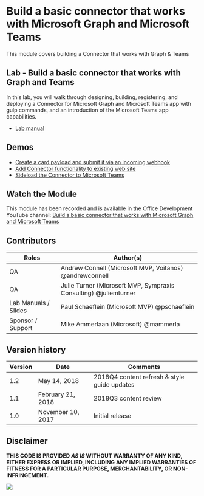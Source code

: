 # Build a basic connector that works with Microsoft Graph and Microsoft Teams

This module covers building a Connector that works with Graph & Teams

## Lab - Build a basic connector that works with Graph and Teams

In this lab, you will walk through designing, building, registering, and deploying a Connector for Microsoft Graph and Microsoft Teams app with gulp commands, and an introduction of the Microsoft Teams app capabilities.

* [Lab manual](./Lab.md)

## Demos

* [Create a card payload and submit it via an incoming webhook](./Demos/01-card-webhook)
* [Add Connector functionality to existing web site](./Demos/02-webconnector)
* [Sideload the Connector to Microsoft Teams](./Demos/03-teams)

## Watch the Module

This module has been recorded and is available in the Office Development YouTube channel: [Build a basic connector that works with Microsoft Graph and Microsoft Teams](https://www.youtube.com/watch?v=WR5rg3I-NHY)

## Contributors

|        Roles         |                            Author(s)                             |
| -------------------- | ---------------------------------------------------------------- |
| QA                   | Andrew Connell (Microsoft MVP, Voitanos) @andrewconnell          |
| QA                   | Julie Turner (Microsoft MVP, Sympraxis Consulting) @juliemturner |
| Lab Manuals / Slides | Paul Schaeflein (Microsoft MVP) @pschaeflein                     |
| Sponsor / Support    | Mike Ammerlaan (Microsoft) @mammerla                             |

## Version history

| Version |       Date        |                   Comments                   |
| ------- | ----------------- | -------------------------------------------- |
| 1.2     | May 14, 2018      | 2018Q4 content refresh & style guide updates |
| 1.1     | February 21, 2018 | 2018Q3 content review                        |
| 1.0     | November 10, 2017 | Initial release                              |

## Disclaimer

**THIS CODE IS PROVIDED _AS IS_ WITHOUT WARRANTY OF ANY KIND, EITHER EXPRESS OR IMPLIED, INCLUDING ANY IMPLIED WARRANTIES OF FITNESS FOR A PARTICULAR PURPOSE, MERCHANTABILITY, OR NON-INFRINGEMENT.**

<img src="https://telemetry.sharepointpnp.com/TrainingContent/ConnectorActionableMsgs/01-build-a-basic-connector" />
